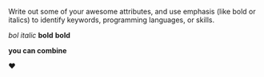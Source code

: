 Write out some of your awesome attributes, and use emphasis (like bold or italics) to identify keywords, programming languages, or skills. 

*bol*
_italic_
**bold**
__bold__

__you **can** combine__

:heart: 
